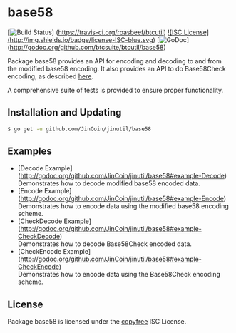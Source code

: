 base58
==========

[![Build Status](http://img.shields.io/travis/roasbeef/jinutil.svg)]
(https://travis-ci.org/roasbeef/btcutil) [![ISC License]
(http://img.shields.io/badge/license-ISC-blue.svg)](http://copyfree.org)
[![GoDoc](https://godoc.org/github.com/JinCoin/jinutil/base58?status.png)]
(http://godoc.org/github.com/btcsuite/btcutil/base58)

Package base58 provides an API for encoding and decoding to and from the
modified base58 encoding.  It also provides an API to do Base58Check encoding,
as described [here](https://en.bitcoin.it/wiki/Base58Check_encoding).

A comprehensive suite of tests is provided to ensure proper functionality.

## Installation and Updating

```bash
$ go get -u github.com/JinCoin/jinutil/base58
```

## Examples

* [Decode Example]
  (http://godoc.org/github.com/JinCoin/jinutil/base58#example-Decode)  
  Demonstrates how to decode modified base58 encoded data.
* [Encode Example]
  (http://godoc.org/github.com/JinCoin/jinutil/base58#example-Encode)  
  Demonstrates how to encode data using the modified base58 encoding scheme.
* [CheckDecode Example]
  (http://godoc.org/github.com/JinCoin/jinutil/base58#example-CheckDecode)  
  Demonstrates how to decode Base58Check encoded data.
* [CheckEncode Example]
  (http://godoc.org/github.com/JinCoin/jinutil/base58#example-CheckEncode)  
  Demonstrates how to encode data using the Base58Check encoding scheme.

## License

Package base58 is licensed under the [copyfree](http://copyfree.org) ISC
License.
